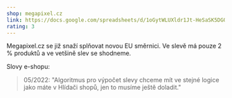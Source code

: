```yaml
---
shop: megapixel.cz
link: https://docs.google.com/spreadsheets/d/1oGytWLUXldr1Jt-HeSaSK5DGQl0Wprty8SB43VWBa30/edit?usp=sharing
rating: 3
---
```


Megapixel.cz se již snaží splňovat novou EU směrnici. Ve slevě má pouze 2 % produktů a ve vetšině slev se shodneme.

Slovy e-shopu:

> 05/2022: "Algoritmus pro výpočet slevy chceme mít ve stejné logice jako máte v Hlídači shopů, jen to musíme ještě doladit."
